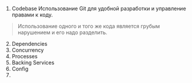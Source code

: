 
1. Codebase
Использование Git для удобной разработки и управление правами к коду.
> Использование одного и того же кода является грубым нарушением и его надо разделить.

2. Dependencies
3. Concurrency
4. Processes
5. Backing Services
6. Config
7. 